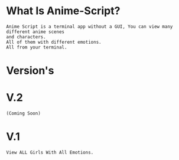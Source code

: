 # What Is Anime-Script?
    Anime Script is a terminal app without a GUI, You can view many different anime scenes
    and characters. 
    All of them with different emotions. 
    All from your terminal.
# Version's
  # V.2
    (Coming Soon)
  # V.1
    View ALL Girls With All Emotions.
